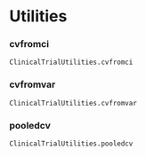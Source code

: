 # Utilities

### cvfromci
```@docs
ClinicalTrialUtilities.cvfromci
```

### cvfromvar
```@docs
ClinicalTrialUtilities.cvfromvar
```

### pooledcv
```@docs
ClinicalTrialUtilities.pooledcv
```
